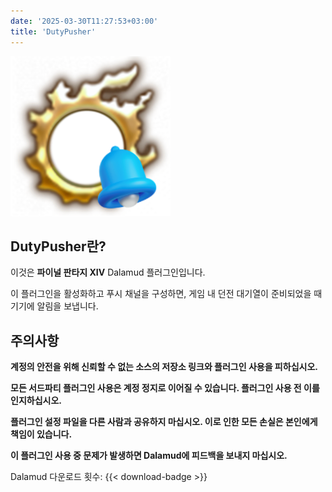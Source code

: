 ```yaml
---
date: '2025-03-30T11:27:53+03:00'
title: 'DutyPusher'
---
```


![로고](https://github.com/MorCherlf/FFXIVDutyPusher/blob/master/Resources/img/icon.png?raw=true)

## DutyPusher란?

이것은 **파이널 판타지 XIV** Dalamud 플러그인입니다.

이 플러그인을 활성화하고 푸시 채널을 구성하면, 게임 내 던전 대기열이 준비되었을 때 기기에 알림을 보냅니다.

## 주의사항

**계정의 안전을 위해 신뢰할 수 없는 소스의 저장소 링크와 플러그인 사용을 피하십시오.**

**모든 서드파티 플러그인 사용은 계정 정지로 이어질 수 있습니다. 플러그인 사용 전 이를 인지하십시오.**

**플러그인 설정 파일을 다른 사람과 공유하지 마십시오. 이로 인한 모든 손실은 본인에게 책임이 있습니다.**

**이 플러그인 사용 중 문제가 발생하면 Dalamud에 피드백을 보내지 마십시오.**

Dalamud 다운로드 횟수: {{< download-badge >}}